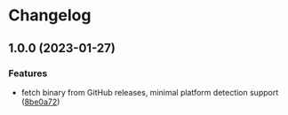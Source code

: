 # Changelog

## 1.0.0 (2023-01-27)


### Features

* fetch binary from GitHub releases, minimal platform detection support ([8be0a72](https://github.com/anthonyvallee/asdf-apollo-rover/commit/8be0a72ecd0016035139c534cad4c0bd0d866f2f))
